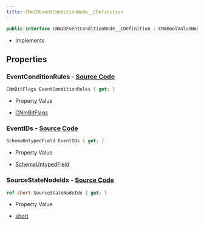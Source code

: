 ```yaml
---
title: CNmIDEventConditionNode__CDefinition
---
```


```csharp
public interface CNmIDEventConditionNode__CDefinition : CNmBoolValueNode__CDefinition, CNmValueNode__CDefinition, CNmGraphNode__CDefinition, ISchemaClass<CNmGraphNode__CDefinition>, ISchemaClass<CNmValueNode__CDefinition>, ISchemaClass<CNmBoolValueNode__CDefinition>, ISchemaClass<CNmIDEventConditionNode__CDefinition>, ISchemaField, ISchemaClass, INativeHandle
```

- Implements

## Properties

### **EventConditionRules** - [Source Code](https://github.com/swiftly-solution/swiftlys2/blob/main/managed/src/SwiftlyS2.Generated/Schemas/Interfaces/CNmIDEventConditionNode__CDefinition.cs#L18)

```csharp
CNmBitFlags EventConditionRules { get; }
```

- Property Value

- [CNmBitFlags](/docs/api/shared/schemadefinitions/cnmbitflags)

### **EventIDs** - [Source Code](https://github.com/swiftly-solution/swiftlys2/blob/main/managed/src/SwiftlyS2.Generated/Schemas/Interfaces/CNmIDEventConditionNode__CDefinition.cs#L21)

```csharp
SchemaUntypedField EventIDs { get; }
```

- Property Value

- [SchemaUntypedField](/docs/api/shared/schemas/schemauntypedfield)

### **SourceStateNodeIdx** - [Source Code](https://github.com/swiftly-solution/swiftlys2/blob/main/managed/src/SwiftlyS2.Generated/Schemas/Interfaces/CNmIDEventConditionNode__CDefinition.cs#L16)

```csharp
ref short SourceStateNodeIdx { get; }
```

- Property Value

- [short](https://learn.microsoft.com/dotnet/api/system.int16)

